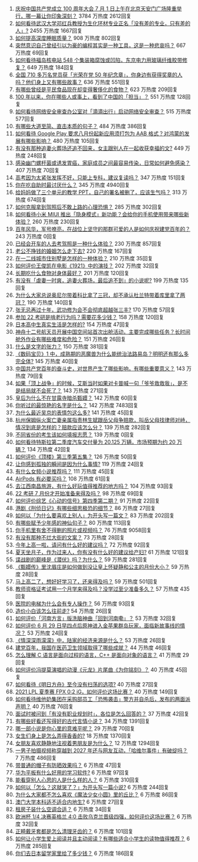1. [庆祝中国共产党成立 100 周年大会 7 月 1 日上午在北京天安门广场隆重举行，哪一幕让你印象深刻？](https://www.zhihu.com/question/469219832) 3784 万热度 2612回复
1. [如何看待武汉大学邓红兵教授为生化环材专业正名「没有差的专业，只有差的人」?](https://www.zhihu.com/question/469600953) 2455 万热度 1667回复
1. [如何提高深度睡眠质量？](https://www.zhihu.com/question/21367788) 908 万热度 802回复
1. [突然意识自己曾经引以为豪的编程其实是一种工具，这是一种悲哀吗？](https://www.zhihu.com/question/469223256) 667 万热度 69回复
1. [如何看待福岛核电站 548 个集装箱腐蚀或凹陷，东京电力用玻璃纤维胶带修复？](https://www.zhihu.com/question/469544314) 649 万热度 184回复
1. [全国 710 多万名党员获「光荣在党 50 年纪念章」，你身边有获得奖章的人吗？他们身上又有哪些故事？](https://www.zhihu.com/question/469220759) 636 万热度 551回复
1. [有哪些曾经是平民食品现在却变得奢侈化的食物？](https://www.zhihu.com/question/468524945) 623 万热度 209回复
1. [100 年以来，你在哪些人或事上，看到了中国的「担当」？](https://www.zhihu.com/question/469083054) 551 万热度 128回复
1. [如何看待网络安全审查办公室对「滴滴出行」启动网络安全审查？](https://www.zhihu.com/question/469590210) 515 万热度 577回复
1. [有哪些大道至简、直击本质的句子？](https://www.zhihu.com/question/466361764) 484 万热度 386回复
1. [如何看待 Google Play 要求八月份起新应用须打包为 AAB 格式？对鸿蒙的发展有哪些影响？](https://www.zhihu.com/question/469588431) 480 万热度 105回复
1. [有没有那种追妻火葬场还追不回来，女主跟别人在一起收获幸福的文?](https://www.zhihu.com/question/408254252) 449 万热度 248回复
1. [感染幽门螺杆菌或诱发胃癌，家庭成员之间最容易传染，日常如何避免感染？](https://www.zhihu.com/question/469701438) 407 万热度 70回复
1. [高考因为太紧张发挥不好，只能上专科，建议复读吗？](https://www.zhihu.com/question/468480228) 347 万热度 151回复
1. [你在吃自助时最讨厌什么？](https://www.zhihu.com/question/63212359) 345 万热度 4940回复
1. [给妈妈做了三个单元的教学 PPT，自己的署名被删了，应该生气吗？](https://www.zhihu.com/question/466380653) 313 万热度 674回复
1. [如何克服拿到驾照后不敢上路的心理恐惧？](https://www.zhihu.com/question/378244895) 285 万热度 302回复
1. [如何看待小米 MIUI 推出「隐身模式」新功能？会给你的手机使用带来哪些新体验？](https://www.zhihu.com/question/469242892) 260 万热度 230回复
1. [百年风华，军号嘹亮，在战位上坚守的那群可爱的人是如何庆祝建党百年的？](https://www.zhihu.com/roundtable/bainianfenghuajunha1) 243 万热度 0回复
1. [已经会开车的人去考驾照是一种什么体验？](https://www.zhihu.com/question/61195942) 230 万热度 857回复
1. [老公不挣钱的婚姻怎么走下去?](https://www.zhihu.com/question/374704037) 220 万热度 167回复
1. [在一二线城市住别墅是怎样的一种体验？](https://www.zhihu.com/question/350485995) 210 万热度 35回复
1. [如何评价王俊凯在电影《1921》中的演技？](https://www.zhihu.com/question/468558447) 202 万热度 32回复
1. [长期吃什么食物对身体最好？](https://www.zhihu.com/question/455630164) 201 万热度 120回复
1. [有没有「虐妻一时爽，追妻火葬场，最后追不到」的小说呢?](https://www.zhihu.com/question/397071668) 199 万热度 135回复
1. [为什么大家总说奥尼尔带着科比拿了三冠，却不承认杜兰特带着库里拿了两冠？](https://www.zhihu.com/question/466820448) 190 万热度 140回复
1. [张无忌再过十年，武功修为会不会彻底超越张三丰?](https://www.zhihu.com/question/458327600) 170 万热度 57回复
1. [参加 22 考研是啃老行为吗？需要花多少钱？](https://www.zhihu.com/question/469453406) 158 万热度 120回复
1. [日本高中生真实生活是怎样的?](https://www.zhihu.com/question/358652855) 154 万热度 47回复
1. [神舟十二号航天员开展中国空间站首次出舱活动，主要完成哪些任务？长时间舱外作业有哪些难度和危险？](https://www.zhihu.com/question/469911953) 151 万热度 26回复
1. [什么是文字的张力？](https://www.zhihu.com/question/20815158) 150 万热度 381回复
1. [《数码宝贝》1 中，成熟期的恶魔兽为什么能统治法路易岛？明明还有那么多完全体?](https://www.zhihu.com/question/37187108) 145 万热度 40回复
1. [中国共产党百年的奋斗史，对世界产生了哪些影响，有哪些重要意义？](https://www.zhihu.com/question/469274581) 143 万热度 79回复
1. [如果「顶上战争」的时候，艾斯当时如果对卡普喊一句「爷爷救救我」，是不是结局就不会死了？](https://www.zhihu.com/question/275781764) 143 万热度 271回复
1. [皇后为什么不在甘露寺暗杀甄嬛？](https://www.zhihu.com/question/323782581) 142 万热度 60回复
1. [你听过的最惊艳的名字是什么？](https://www.zhihu.com/question/265694919) 142 万热度 7483回复
1. [为什么最近吴京的表情包这么多?](https://www.zhihu.com/question/459051105) 141 万热度 45回复
1. [杭州保姆纵火案亡妻亲属指责林生斌跟岳父母争赔款，叫岳父母找律师对峙，情况到底是怎样的？赔款应该怎么分？](https://www.zhihu.com/question/469306984) 139 万热度 282回复
1. [不同省份的考生该如何填报志愿？](https://www.zhihu.com/xen/market/university-entrance-exam?svip_utm=weibo1) 139 万热度 0回复
1. [如何看待特斯拉第二季度汽车交付量为 20.125 万辆，市场预期为约 20 万辆？](https://www.zhihu.com/question/469602719) 134 万热度 42回复
1. [如何评价《顶楼》第三季第五集？](https://www.zhihu.com/question/469569647) 126 万热度 50回复
1. [让你感到孤独的瞬间是因为什么事情?](https://www.zhihu.com/question/465940944) 119 万热度 24回复
1. [有什么女频小说推荐吗？](https://www.zhihu.com/question/457795893) 111 万热度 45回复
1. [AirPods 有必要买吗？](https://www.zhihu.com/question/465884888) 108 万热度 61回复
1. [去江西南昌旅游，有什么好玩值得推荐的地方吗？](https://www.zhihu.com/question/348057500) 104 万热度 93回复
1. [22 考研 7 月份才开始准备来得及吗？](https://www.zhihu.com/question/461398813) 98 万热度 69回复
1. [如何评价综艺《心动的信号》第四季第二期？](https://www.zhihu.com/question/469588792) 91 万热度 22回复
1. [港剧《刑侦日记》有哪些细思极恐的细节？](https://www.zhihu.com/question/465226369) 86 万热度 27回复
1. [如何以「为什么要喜欢上别人」为开头写一篇文？](https://www.zhihu.com/question/443120413) 83 万热度 202回复
1. [有哪些赋予少年感的神仙句子？](https://www.zhihu.com/question/464697831) 80 万热度 113回复
1. [你手机里有舍不得删的照片或视频吗？](https://www.zhihu.com/question/312849874) 76 万热度 9058回复
1. [有没有那种不烂大街的文案？](https://www.zhihu.com/question/466067005) 73 万热度 28回复
1. [今年上高一啦，请问有什么好的建议吗？](https://www.zhihu.com/question/467877062) 72 万热度 92回复
1. [夏天坐月子，作为过来人，你有没有什么好的建议给产妇?](https://www.zhihu.com/question/460231954) 61 万热度 121回复
1. [谍战剧的巅峰是《潜伏》吗？为什么？](https://www.zhihu.com/question/467430277) 59 万热度 281回复
1. [《甄嬛传》里沈眉庄是如何做到没让皇上怀疑静和公主的月份大小？](https://www.zhihu.com/question/451619488) 59 万热度 28回复
1. [马上高二了，想好好学习了，还来得及吗？](https://www.zhihu.com/question/464340442) 59 万热度 501回复
1. [教师资格证考试用一个月学来得及吗？没学过至少准备多久？](https://www.zhihu.com/question/412569772) 57 万热度 435回复
1. [医院的电梯为什么会有专人操作？](https://www.zhihu.com/question/275348817) 56 万热度 93回复
1. [造价小白该怎么往前走?](https://www.zhihu.com/question/459896991) 54 万热度 26回复
1. [如何评价「河南方言」版洗脑神曲「回到河南嘞」？](https://www.zhihu.com/question/469090177) 53 万热度 32回复
1. [如何评价 6 月 29 日早四点后原神进入金苹果群岛玩家，面临新故事线的情况？](https://www.zhihu.com/question/468978856) 53 万热度 24回复
1. [《情深深雨濛濛》中，陆家的经济来源是什么？](https://www.zhihu.com/question/54479741) 53 万热度 26回复
1. [建党百年，我国在医药卫生领域取得了哪些成就？](https://www.zhihu.com/question/468756547) 44 万热度 46回复
1. [怎么理解 C 语言是面向过程的语言，C++ 是面向对象的语言？](https://www.zhihu.com/question/24425316) 41 万热度 29回复
1. [如何评价冯提莫演唱的动漫《元龙》片尾曲《为你铭刻》？](https://www.zhihu.com/question/469739572) 40 万热度 45回复
1. [如何看待《明日方舟》至今没有扫荡的选项?](https://www.zhihu.com/question/469337436) 40 万热度 27回复
1. [2021 LPL 夏季赛 FPX 0:2 iG，如何评价这场比赛？](https://www.zhihu.com/question/469808758) 40 万热度 149回复
1. [如何看待维他奶集团在采购部员工「恐怖袭击」警方并自杀后，发布的两面派声明？](https://www.zhihu.com/question/469732478) 40 万热度 76回复
1. [面试时被问到「有没有职业规划时」，各位是怎么回答的？](https://www.zhihu.com/question/19850945) 37 万热度 42回复
1. [有哪些好看还写得好的古代言情小说？](https://www.zhihu.com/question/305808724) 34 万热度 1391回复
1. [哪一部小说是你心里的意难平呢？](https://www.zhihu.com/question/467675119) 29 万热度 70回复
1. [女生们身上是怎么弄得香香的?](https://www.zhihu.com/question/285951733) 18 万热度 1370回复
1. [女朋友喜欢静静地注视着男朋友是为什么？](https://www.zhihu.com/question/309919749) 12 万热度 1294回复
1. [一男子拍摄视频称穿越到 2027 年还与网友互动，「哈维尔事件」有破绽吗？](https://www.zhihu.com/question/466675842) 7 万热度 486回复
1. [带普通的帽子有防晒效果吗？](https://www.zhihu.com/question/444213755) 6 万热度 47回复
1. [华为平板有什么好用的学习软件?](https://www.zhihu.com/question/310728794) 6 万热度 97回复
1. [能看穿别人心思的人是什么样的人？](https://www.zhihu.com/question/27095943) 6 万热度 310回复
1. [如何以「怎么？这就哭了？」为开头写一篇小说?](https://www.zhihu.com/question/453484837) 6 万热度 244回复
1. [为什么大家都不怎么喜欢《魔法少女小圆》里的丘比？](https://www.zhihu.com/question/37154229) 6 万热度 86回复
1. [澳门大学本科适不适合内地生?](https://www.zhihu.com/question/371477684) 6 万热度 27回复
1. [租房子装什么空调合适？](https://www.zhihu.com/question/456683441) 6 万热度 34回复
1. [欧洲杯 1/4 决赛英格兰 4:0 击败乌克兰晋级四强，如何评价这场比赛？](https://www.zhihu.com/question/469893448) 6 万热度 32回复
1. [正畸戴牙套都是怎么清理牙齿的？](https://www.zhihu.com/question/458630145) 6 万热度 101回复
1. [如何让小学生爱上阅读并且主动阅读？有哪些适合小学生的读物值得推荐？](https://www.zhihu.com/question/20298114) 6 万热度 285回复
1. [你们去日本留学家里给了多少钱？](https://www.zhihu.com/question/349176242) 6 万热度 186回复
